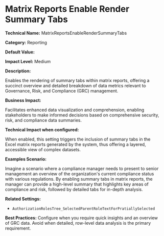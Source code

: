 # Matrix Reports Enable Render Summary Tabs

**Technical Name:** MatrixReportsEnableRenderSummaryTabs

**Category:** Reporting

**Default Value:**

**Impact Level:** Medium

**Description:**

Enables the rendering of summary tabs within matrix reports, offering a succinct overview and detailed breakdown of data metrics relevant to Governance, Risk, and Compliance (GRC) management.

**Business Impact:**

Facilitates enhanced data visualization and comprehension, enabling stakeholders to make informed decisions based on comprehensive security, risk, and compliance data summaries.

**Technical Impact when configured:**

When enabled, this setting triggers the inclusion of summary tabs in the Excel matrix reports generated by the system, thus offering a layered, accessible view of complex datasets.

**Examples Scenario:**

Imagine a scenario where a compliance manager needs to present to senior management an overview of the organization's current compliance status with various regulations. By enabling summary tabs in matrix reports, the manager can provide a high-level summary that highlights key areas of compliance and risk, followed by detailed tabs for in-depth analysis.

**Related Settings:**

- `AuthorizationRolesTree_SelectedParentRoleTextForPratiallySelected`

**Best Practices:** Configure when you require quick insights and an overview of GRC data. Avoid when detailed, row-level data analysis is the primary requirement.